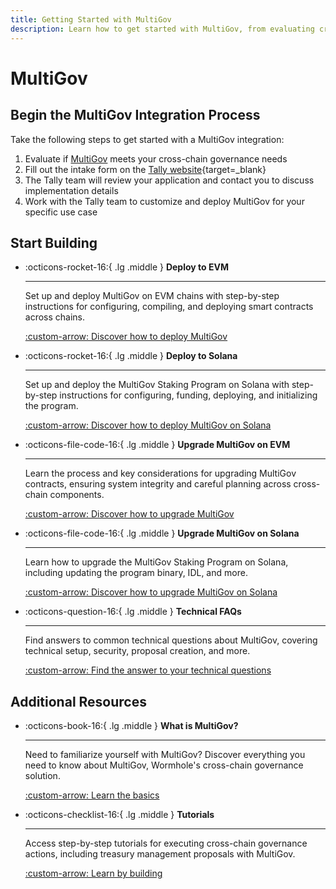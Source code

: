 ```yaml
---
title: Getting Started with MultiGov
description: Learn how to get started with MultiGov, from evaluating cross-chain governance needs to deploying with help from the Tally team.
---
```


# MultiGov

## Begin the MultiGov Integration Process

Take the following steps to get started with a MultiGov integration:

1. Evaluate if [MultiGov](/docs/learn/governance/) meets your cross-chain governance needs
2. Fill out the intake form on the [Tally website](https://www.tally.xyz/get-started){target=\_blank}
3. The Tally team will review your application and contact you to discuss implementation details
4. Work with the Tally team to customize and deploy MultiGov for your specific use case

## Start Building

<div class="grid cards" markdown>

-   :octicons-rocket-16:{ .lg .middle } **Deploy to EVM**

    ---

    Set up and deploy MultiGov on EVM chains with step-by-step instructions for configuring, compiling, and deploying smart contracts across chains.

    [:custom-arrow: Discover how to deploy MultiGov](/docs/build/contract-integrations/multigov/deploy-to-evm/)

-   :octicons-rocket-16:{ .lg .middle } **Deploy to Solana**  

    ---  

    Set up and deploy the MultiGov Staking Program on Solana with step-by-step instructions for configuring, funding, deploying, and initializing the program.  

    [:custom-arrow: Discover how to deploy MultiGov on Solana](/docs/build/contract-integrations/multigov/deploy-to-solana/)  

-   :octicons-file-code-16:{ .lg .middle } **Upgrade MultiGov on EVM**

    ---

    Learn the process and key considerations for upgrading MultiGov contracts, ensuring system integrity and careful planning across cross-chain components.

    [:custom-arrow: Discover how to upgrade MultiGov](/docs/build/contract-integrations/multigov/upgrade-evm/)

-   :octicons-file-code-16:{ .lg .middle } **Upgrade MultiGov on Solana**  

    ---  

    Learn how to upgrade the MultiGov Staking Program on Solana, including updating the program binary, IDL, and more.  

    [:custom-arrow: Discover how to upgrade MultiGov on Solana](/docs/build/contract-integrations/multigov/upgrade-solana/)  

-   :octicons-question-16:{ .lg .middle } **Technical FAQs**

    ---

    Find answers to common technical questions about MultiGov, covering technical setup, security, proposal creation, and more.

    [:custom-arrow: Find the answer to your technical questions](/docs/build/contract-integrations/multigov/faq/)

</div>

## Additional Resources

<div class="grid cards" markdown>

-   :octicons-book-16:{ .lg .middle } **What is MultiGov?**

    ---

    Need to familiarize yourself with MultiGov? Discover everything you need to know about MultiGov, Wormhole's cross-chain governance solution.

    [:custom-arrow: Learn the basics](/docs/learn/governance/)

-   :octicons-checklist-16:{ .lg .middle } **Tutorials**

    ---

    Access step-by-step tutorials for executing cross-chain governance actions, including treasury management proposals with MultiGov.

    [:custom-arrow: Learn by building](/docs/tutorials/multigov/)

</div>
